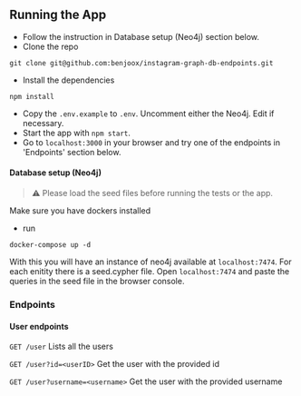 ## Running the App

-   Follow the instruction in Database setup (Neo4j) section below.
-   Clone the repo
```
git clone git@github.com:benjoox/instagram-graph-db-endpoints.git
```
-   Install the dependencies
```
npm install
```
-   Copy the `.env.example` to `.env`. Uncomment either the Neo4j. Edit if necessary.
-   Start the app with `npm start`.
-   Go to `localhost:3000` in your browser and try one of the endpoints in 'Endpoints' section below.

#### Database setup (Neo4j)

> :warning: Please load the seed files before running the tests or the app.

Make sure you have dockers installed

-   run

```
docker-compose up -d
```
With this you will have an instance of neo4j available at `localhost:7474`.
For each enitity there is a seed.cypher file. Open `localhost:7474` and paste the queries in the seed file in the browser console.

### Endpoints

#### User endpoints

`GET /user`
Lists all the users

`GET /user?id=<userID>`
Get the user with the provided id

`GET /user?username=<username>`
Get the user with the provided username
